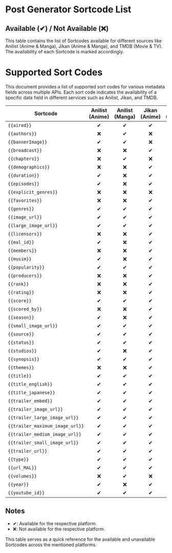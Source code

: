 # Post Generator Sortcode List

## Available (✔) / Not Available (❌)

This table contains the list of Sortcodes available for different sources like Anilist (Anime & Manga), Jikan (Anime & Manga), and TMDB (Movie & TV). The availability of each Sortcode is marked accordingly.

# Supported Sort Codes

This document provides a list of supported sort codes for various metadata fields across multiple APIs. Each sort code indicates the availability of a specific data field in different services such as Anilist, Jikan, and TMDB.

| Sortcode                     | Anilist (Anime) | Anilist (Manga) | Jikan (Anime) | Jikan (Manga) | TMDB (Movie) | TMDB (TV) |
|------------------------------|:---------------:|:---------------:|:-------------:|:-------------:|:------------:|:---------:|
| `{{aired}}`                  | ✔               | ✔               | ✔             | ✔             | ✔           | ✔        |
| `{{authors}}`                | ❌               | ✔               | ❌             | ✔             | ❌           | ❌        |
| `{{bannerImage}}`            | ✔               | ✔               | ❌             | ❌             | ✔           | ✔        |
| `{{broadcast}}`              | ❌               | ❌               | ✔             | ❌             | ❌           | ❌        |
| `{{chapters}}`               | ❌               | ✔               | ❌             | ✔             | ❌           | ❌        |
| `{{demographics}}`           | ❌               | ❌               | ✔             | ✔             | ❌           | ❌        |
| `{{duration}}`               | ✔               | ❌               | ✔             | ❌             | ✔           | ✔        |
| `{{episodes}}`               | ✔               | ❌               | ✔             | ❌             | ❌           | ✔        |
| `{{explicit_genres}}`        | ❌               | ❌               | ❌             | ❌             | ❌           | ❌        |
| `{{favorites}}`              | ❌               | ❌               | ✔             | ✔             | ❌           | ❌        |
| `{{genres}}`                 | ✔               | ✔               | ✔             | ✔             | ✔           | ✔        |
| `{{image_url}}`              | ✔               | ✔               | ✔             | ✔             | ✔           | ✔        |
| `{{large_image_url}}`        | ✔               | ✔               | ✔             | ✔             | ❌           | ❌        |
| `{{licensors}}`              | ❌               | ❌               | ✔             | ❌             | ❌           | ❌        |
| `{{mal_id}}`                 | ✔               | ❌               | ✔             | ✔             | ❌           | ❌        |
| `{{members}}`                | ❌               | ❌               | ✔             | ✔             | ❌           | ❌        |
| `{{musim}}`                  | ✔               | ❌               | ✔             | ❌             | ❌           | ❌        |
| `{{popularity}}`             | ✔               | ✔               | ✔             | ❌             | ❌           | ❌        |
| `{{producers}}`              | ❌               | ❌               | ✔             | ❌             | ❌           | ❌        |
| `{{rank}}`                   | ❌               | ❌               | ✔             | ✔             | ❌           | ❌        |
| `{{rating}}`                 | ❌               | ❌               | ✔             | ❌             | ❌           | ❌        |
| `{{score}}`                  | ✔               | ✔               | ✔             | ✔             | ✔           | ✔        |
| `{{scored_by}}`              | ❌               | ❌               | ✔             | ✔             | ❌           | ❌        |
| `{{season}}`                 | ✔               | ❌               | ✔             | ❌             | ❌           | ✔        |
| `{{small_image_url}}`        | ✔               | ✔               | ✔             | ✔             | ❌           | ❌        |
| `{{source}}`                 | ✔               | ✔               | ✔             | ❌             | ❌           | ❌        |
| `{{status}}`                 | ✔               | ✔               | ✔             | ✔             | ❌           | ❌        |
| `{{studios}}`                | ✔               | ❌               | ✔             | ❌             | ❌           | ❌        |
| `{{synopsis}}`               | ✔               | ✔               | ✔             | ✔             | ✔           | ✔        |
| `{{themes}}`                 | ❌               | ❌               | ✔             | ✔             | ❌           | ❌        |
| `{{title}}`                  | ✔               | ✔               | ✔             | ✔             | ✔           | ✔        |
| `{{title_english}}`          | ✔               | ✔               | ✔             | ✔             | ❌           | ❌        |
| `{{title_japanese}}`         | ✔               | ✔               | ✔             | ✔             | ❌           | ❌        |
| `{{trailer_embed}}`          | ✔               | ✔               | ✔             | ❌             | ❌           | ❌        |
| `{{trailer_image_url}}`      | ✔               | ✔               | ✔             | ❌             | ❌           | ❌        |
| `{{trailer_large_image_url}}`| ✔               | ✔               | ✔             | ❌             | ❌           | ❌        |
| `{{trailer_maximum_image_url}}` | ✔          | ✔               | ✔             | ❌             | ❌           | ❌        |
| `{{trailer_medium_image_url}}` | ✔           | ✔               | ✔             | ❌             | ❌           | ❌        |
| `{{trailer_small_image_url}}` | ✔            | ✔               | ✔             | ❌             | ❌           | ❌        |
| `{{trailer_url}}`            | ✔               | ✔               | ✔             | ❌             | ❌           | ❌        |
| `{{type}}`                   | ✔               | ✔               | ✔             | ✔             | ❌           | ❌        |
| `{{url_MAL}}`                | ✔               | ✔               | ✔             | ✔             | ❌           | ❌        |
| `{{volumes}}`                | ❌               | ✔               | ❌             | ✔             | ❌           | ❌        |
| `{{year}}`                   | ✔               | ❌               | ✔             | ✔             | ❌           | ❌        |
| `{{youtube_id}}`             | ✔               | ✔               | ✔             | ❌             | ❌           | ❌        |


## Notes

- ✔: Available for the respective platform.
- ❌: Not available for the respective platform.

This table serves as a quick reference for the available and unavailable Sortcodes across the mentioned platforms.
